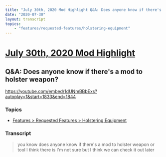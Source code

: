 ```yaml
---
title: "July 30th, 2020 Mod Highlight Q&A: Does anyone know if there's a mod to holster weapon?"
date: "2020-07-30"
layout: transcript
topics:
    - "features/requested-features/holstering-equipment"
---
```

# [July 30th, 2020 Mod Highlight](../2020-07-30.md)
## Q&A: Does anyone know if there's a mod to holster weapon?
https://youtube.com/embed/1dUNmBBbExs?autoplay=1&start=1833&end=1844

### Topics
* [Features > Requested Features > Holstering Equipment](../topics/features/requested-features/holstering-equipment.md)

### Transcript

> you know does anyone know if there's a mod to holster weapon or tool I think there is I'm not sure but I think we can check it out later
